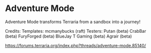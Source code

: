 # Adventure Mode

Adventure Mode transforms Terraria from a sandbox into a journey!

Credits:
  Templates:
    mcmanybucks (raft)
  Testers:
    Putan (beta)
    CrabBar (beta)
    FuryForged (beta)
    BlueJay T Gaming (beta)
    Agrair (beta)

https://forums.terraria.org/index.php?threads/adventure-mode.85140/
